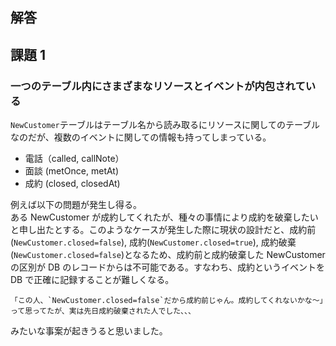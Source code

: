 ## 解答

## 課題 1

### 一つのテーブル内にさまざまなリソースとイベントが内包されている

`NewCustomer`テーブルはテーブル名から読み取るにリソースに関してのテーブルなのだが、複数のイベントに関しての情報も持ってしまっている。

- 電話（called, callNote）
- 面談 (metOnce, metAt)
- 成約 (closed, closedAt)

例えば以下の問題が発生し得る。  
ある NewCustomer が成約してくれたが、種々の事情により成約を破棄したいと申し出たとする。このようなケースが発生した際に現状の設計だと、成約前(`NewCustomer.closed=false`), 成約(`NewCustomer.closed=true`), 成約破棄(`NewCustomer.closed=false`)となるため、成約前と成約破棄した NewCustomer の区別が DB のレコードからは不可能である。すなわち、成約というイベントを DB で正確に記録することが難しくなる。

```
「この人、`NewCustomer.closed=false`だから成約前じゃん。成約してくれないかな〜」って思ってたが、実は先日成約破棄された人でした、、、
```

みたいな事案が起きうると思いました。
